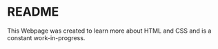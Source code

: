# README

This Webpage was created to learn more about HTML and CSS and is a constant work-in-progress.
